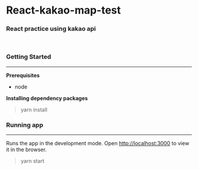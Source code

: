 # React-kakao-map-test

### React practice using kakao api 
<br />

### Getting Started
***
__Prerequisites__
* node

__Installing dependency packages__
> yarn install

### Running app
***
Runs the app in the development mode.
Open [http://localhost:3000](http://localhost:3000) to view it in the browser.
> yarn start


